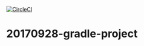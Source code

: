 [![CircleCI](https://circleci.com/gh/mass10/20170928-gradle-project/tree/master.svg?style=svg)](https://circleci.com/gh/mass10/20170928-gradle-project/tree/master)

# 20170928-gradle-project
